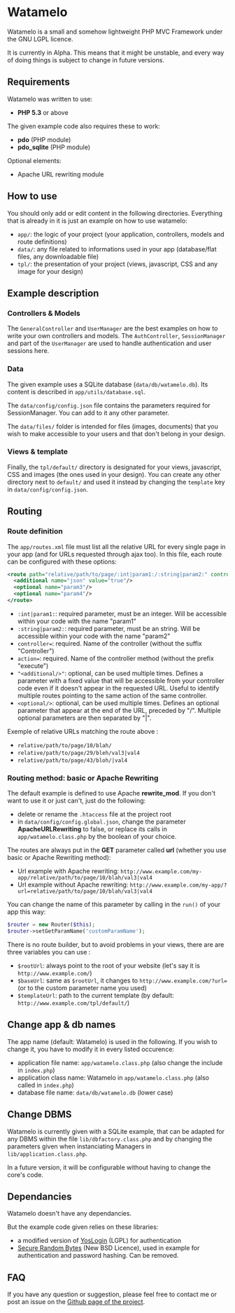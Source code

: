 Watamelo
=====

Watamelo is a small and somehow lightweight PHP MVC Framework under the GNU LGPL licence.

It is currently in Alpha. This means that it might be unstable, and every way of doing things is subject to change in future versions.

## Requirements

Watamelo was written to use:

* **PHP 5.3** or above

The given example code also requires these to work:

* **pdo** (PHP module)
* **pdo_sqlite** (PHP module)

Optional elements:

* Apache URL rewriting module

## How to use

You should only add or edit content in the following directories. Everything that is already in it is just an example on how to use watamelo:

* ```app/```: the logic of your project (your application, controllers, models and route definitions)
* ```data/```: any file related to informations used in your app (database/flat files, any downloadable file) 
* ```tpl/```: the presentation of your project (views, javascript, CSS and any image for your design)

## Example description

### Controllers & Models

The ```GeneralController``` and ```UserManager``` are the best examples on how to write your own controllers and models. The ```AuthController```, ```SessionManager``` and part of the ```UserManager``` are used to handle authentication and user sessions here.

### Data

The given example uses a SQLite database (```data/db/watamelo.db```). Its content is described in ```app/utils/database.sql```.

The ```data/config/config.json``` file contains the parameters required for SessionManager. You can add to it any other parameter.

The ```data/files/``` folder is intended for files (images, documents) that you wish to make accessible to your users and that don't belong in your design.

### Views & template

Finally, the ```tpl/default/``` directory is designated for your views, javascript, CSS and images (the ones used in your design). You can create any other directory next to ```default/``` and used it instead by changing the ```template``` key in ```data/config/config.json```.

## Routing

### Route definition

The ```app/routes.xml``` file must list all the relative URL for every single page in your app (and for URLs requested through ajax too). In this file, each route can be configured with these options:

```xml
<route path="relative/path/to/page/:int|param1:/:string|param2:" controller="myControllerName" action="myMethod">
  <additional name="json" value="true"/>
  <optional name="param3"/>
  <optional name="param4"/>
</route>
```

* ```:int|param1:```: required parameter, must be an integer. Will be accessible within your code with the name "param1"
* ```:string|param2:```: required parameter, must be an string. Will be accessible within your code with the name "param2"
* ```controller=```: required. Name of the controller (without the suffix "Controller")
* ```action=```: required. Name of the controller method (without the prefix "execute")
* ```"<additional/>"```: optional, can be used multiple times. Defines a parameter with a fixed value that will be accessible from your controller code even if it doesn't appear in the requested URL. Useful to identify multiple routes pointing to the same action of the same controller.
* ```<optional/>```: optional, can be used multiple times. Defines an optional parameter that appear at the end of the URL, preceded by "/". Multiple optional parameters are then separated by "|".

Exemple of relative URLs matching the route above :

* ```relative/path/to/page/10/blah/```
* ```relative/path/to/page/29/bleh/val3|val4```
* ```relative/path/to/page/43/bloh/|val4```

### Routing method: basic or Apache Rewriting

The default example is defined to use Apache **rewrite_mod**. If you don't want to use it or just can't, just do the following: 

* delete or rename the ```.htaccess``` file at the project root
* in ```data/config/config.global.json```, change the parameter **ApacheURLRewriting** to false, or replace its calls in ```app/watamelo.class.php``` by the boolean of your choice.

The routes are always put in the **GET** parameter called **url** (whether you use basic or Apache Rewriting method):

* Url example with Apache rewriting: ```http://www.example.com/my-app/relative/path/to/page/10/blah/val3|val4```
* Url example without Apache rewriting: ```http://www.example.com/my-app/?url=relative/path/to/page/10/blah/val3|val4```

You can change the name of this parameter by calling in the ```run()``` of your app this way:

```php
$router = new Router($this);
$router->setGetParamName('customParamName');
```

There is no route builder, but to avoid problems in your views, there are are three variables you can use :

* ```$rootUrl```: always point to the root of your website (let's say it is ```http://www.example.com/```)
* ```$baseUrl```: same as ```$rootUrl```, it changes to ```http://www.example.com/?url=``` (or to the custom parameter name you used)
* ```$templateUrl```: path to the current template (by default: ```http://www.example.com/tpl/default/```)

## Change app & db names

The app name (default: Watamelo) is used in the following. If you wish to change it, you have to modify it in every listed occurence:

* application file name: ```app/watamelo.class.php``` (also change the include in ```index.php```)
* application class name: Watamelo in ```app/watamelo.class.php``` (also called in ```index.php```)
* database file name: ```data/db/watamelo.db``` (lower case)

## Change DBMS

Watamelo is currently given with a SQLite example, that can be adapted for any DBMS within the file ```lib/dbfactory.class.php``` and by changing the parameters given when instanciating Managers in ```lib/application.class.php```.

In a future version, it will be configurable without having to change the core's code.

## Dependancies

Watamelo doesn't have any dependancies.

But the example code given relies on these libraries:

* a modified version of [YosLogin](https://github.com/yosko/yoslogin) (LGPL) for authentication
* [Secure Random Bytes](https://github.com/GeorgeArgyros/Secure-random-bytes-in-PHP/) (New BSD Licence), used in example for authentication and password hashing. Can be removed.

## FAQ

If you have any question or suggestion, please feel free to contact me or post an issue on the [Github page of the project](github.com/yosko/watamelo/issues).
